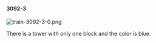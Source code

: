 #### 3092-3
![train-3092-3-0.png](https://github.com/lil-lab/nlvr/raw/master/nlvr/train/images/10/train-3092-3-0.png "train-3092-3-0.png")

There is a tower with only one block and the color is blue.